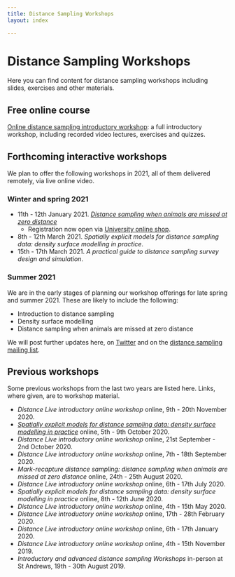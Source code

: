 ```yaml
---
title: Distance Sampling Workshops
layout: index

---
```


# Distance Sampling Workshops

Here you can find content for distance sampling workshops including slides, exercises and other materials.

## Free online course

[Online distance sampling introductory workshop](online-course): a full introductory workshop, including recorded video lectures, exercises and quizzes.


## Forthcoming interactive workshops

We plan to offer the following workshops in 2021, all of them delivered remotely, via live online video.

### Winter and spring 2021

- 11th - 12th January 2021.  [*Distance sampling when animals are missed at zero distance*](http://workshops.distancesampling.org/mrds-jan-2021.html)
  - Registration now open via [University online shop](https://onlineshop.st-andrews.ac.uk/conferences-and-events/events/creem/markrecapture-distance-sampling-training-workshop-live-online-1112th-january-2021).
-  8th - 12th March 2021.  *Spatially explicit models for distance sampling data: density surface modelling in practice*.
- 15th - 17th March 2021.  *A practical guide to distance sampling survey design and simulation*. 

### Summer 2021

We are in the early stages of planning our workshop offerings for late spring and summer 2021.  These are likely to include the following:

- Introduction to distance sampling
- Density surface modelling
- Distance sampling when animals are missed at zero distance

We will post further updates here, on [Twitter](http://twitter.com/distancesamp) and on the [distance sampling mailing list](https://groups.google.com/forum/#!forum/distance-sampling).

## Previous workshops

Some previous workshops from the last two years are listed here.  Links, where given, are to workshop material. 

- *Distance Live introductory online workshop* online, 9th - 20th November 2020.
- [*Spatially explicit models for distance sampling data: density surface modelling in practice*](http://workshops.distancesampling.org/online-dsm-2020/) online, 5th - 9th October 2020.  
- *Distance Live introductory online workshop* online, 21st September - 2nd October 2020.
- *Distance Live introductory online workshop* online, 7th - 18th September 2020.
- *Mark-recapture distance sampling: distance sampling when animals are missed at zero distance* online, 24th - 25th August 2020.
- *Distance Live introductory online workshop* online, 6th - 17th July 2020.
- *Spatially explicit models for distance sampling data: density surface modelling in practice* online, 8th - 12th June 2020.
- *Distance Live introductory online workshop* online, 4th - 15th May 2020.
- *Distance Live introductory online workshop* online, 17th - 28th February 2020.
- *Distance Live introductory online workshop* online, 6th - 17th January 2020.
- *Distance Live introductory online workshop* online, 4th - 15th November 2019.
- *Introductory and advanced distance sampling Workshops* in-person at St Andrews, 19th - 30th August 2019.

